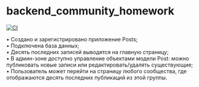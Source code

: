 # backend_community_homework

[![CI](https://github.com/yandex-praktikum/hw02_community/actions/workflows/python-app.yml/badge.svg?branch=master)](https://github.com/yandex-praktikum/hw02_community/actions/workflows/python-app.yml)

  • Создано и зарегистрировано приложение Posts;  
  • Подключена база данных;  
  • Десять последних записей выводятся на главную страницу;  
  • В админ-зоне доступно управление объектами модели Post: можно публиковать новые записи или редактировать/удалять существующие;  
  • Пользователь может перейти на страницу любого сообщества, где отображаются десять последних публикаций из этой группы.  

